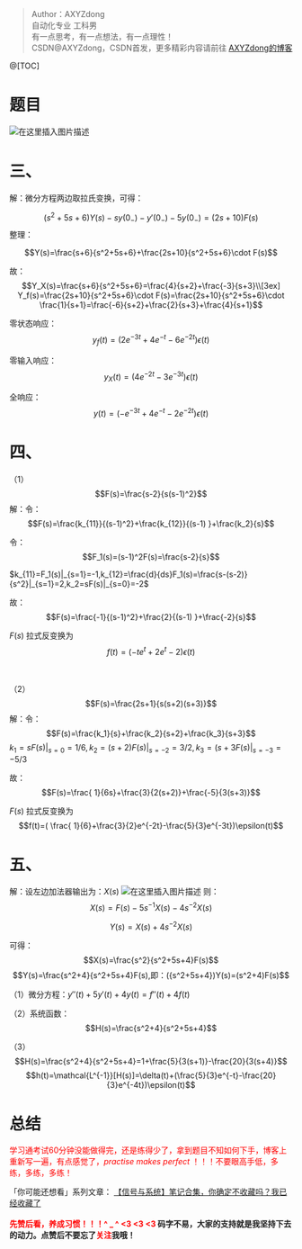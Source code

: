 >Author：AXYZdong<br>
>自动化专业 工科男<br>
>有一点思考，有一点想法，有一点理性！<br>
>CSDN@AXYZdong，CSDN首发，更多精彩内容请前往 [AXYZdong的博客](https://blog.csdn.net/qq_43328313)

@[TOC]
# 题目
![在这里插入图片描述](https://img-blog.csdnimg.cn/20200417214620128.png?x-oss-process=image/watermark,type_ZmFuZ3poZW5naGVpdGk,shadow_10,text_aHR0cHM6Ly9ibG9nLmNzZG4ubmV0L3FxXzQzMzI4MzEz,size_16,color_FFFFFF,t_70#pic_center)
# 三、
解：微分方程两边取拉氏变换，可得：

$$(s^2+5s+6)Y(s)-sy(0_{-})-y'(0_{-})-5y(0_{-})=(2s+10)F(s)$$
整理：

$$Y(s)=\frac{s+6}{s^2+5s+6}+\frac{2s+10}{s^2+5s+6}\cdot F(s)$$

故：$$Y_X(s)=\frac{s+6}{s^2+5s+6}=\frac{4}{s+2}+\frac{-3}{s+3}\\[3ex]
Y_f(s)=\frac{2s+10}{s^2+5s+6}\cdot F(s)=\frac{2s+10}{s^2+5s+6}\cdot \frac{1}{s+1}=\frac{-6}{s+2}+\frac{2}{s+3}+\frac{4}{s+1}$$

零状态响应：$$y_f(t)=(2e^{-3t}+4e^{-t}-6e^{-2t})\epsilon(t)$$

零输入响应：$$y_X(t)=( 4e^{-2t}-3e^{-3t})\epsilon(t)$$

全响应：$$y(t)=(-e^{-3t}+4e^{-t}-2e^{-2t})\epsilon(t)$$

# 四、
（1）$$F(s)=\frac{s-2}{s(s-1)^2}$$
解：令：$$F(s)=\frac{k_{11}}{(s-1)^2}+\frac{k_{12}}{(s-1) }+\frac{k_2}{s}$$

令：$$F_1(s)=(s-1)^2F(s)=\frac{s-2}{s}$$

$k_{11}=F_1(s)|_{s=1}=-1,k_{12}=\frac{d}{ds}F_1(s)=\frac{s-(s-2)}{s^2}|_{s=1}=2,k_2=sF(s)|_{s=0}=-2$

故：$$F(s)=\frac{-1}{(s-1)^2}+\frac{2}{(s-1) }+\frac{-2}{s}$$

$F(s)$ 拉式反变换为 $$f(t)=(-te^t+2e^t-2)\epsilon(t)$$





\
\
（2）$$F(s)=\frac{2s+1}{s(s+2)(s+3)}$$
解：令：$$F(s)=\frac{k_1}{s}+\frac{k_2}{s+2}+\frac{k_3}{s+3}$$
$k_1=sF(s)|_{s=0}=1/6,k_2=(s+2)F(s)|_{s=-2}=3/2,k_3=(s+3F(s)|_{s=-3}=-5/3$

故：$$F(s)=\frac{ 1}{6s}+\frac{3}{2(s+2)}+\frac{-5}{3(s+3)}$$

$F(s)$ 拉式反变换为 $$f(t)=( \frac{ 1}{6}+\frac{3}{2}e^{-2t}-\frac{5}{3}e^{-3t})\epsilon(t)$$

# 五、
解：设左边加法器输出为：$X(s)$
![在这里插入图片描述](https://img-blog.csdnimg.cn/20200417224445871.png?x-oss-process=image/watermark,type_ZmFuZ3poZW5naGVpdGk,shadow_10,text_aHR0cHM6Ly9ibG9nLmNzZG4ubmV0L3FxXzQzMzI4MzEz,size_16,color_FFFFFF,t_70#pic_center)
则：$$X(s)=F(s)-5s^{-1}X(s)-4s^{-2}X(s)$$




$$Y(s)=X(s)+4s^{-2}X(s)$$

可得：$$X(s)=\frac{s^2}{s^2+5s+4}F(s)$$
$$Y(s)=\frac{s^2+4}{s^2+5s+4}F(s),即：({s^2+5s+4})Y(s)=(s^2+4)F(s)$$

（1）微分方程：$y''(t)+5y'(t)+4y(t)=f''(t)+4f(t)$

（2）系统函数：$$H(s)=\frac{s^2+4}{s^2+5s+4}$$

（3）$$H(s)=\frac{s^2+4}{s^2+5s+4}=1+\frac{5}{3(s+1)}-\frac{20}{3(s+4)}$$
$$h(t)=\mathcal{L^{-1}}[H(s)]=\delta(t)+(\frac{5}{3}e^{-t}-\frac{20}{3}e^{-4t})\epsilon(t)$$
# 总结
 <font color=red> 学习通考试60分钟没能做得完，还是练得少了，拿到题目不知如何下手，博客上重新写一遍，有点感觉了，$practise$ $makes$ $perfect$ ！！！不要眼高手低，多练，多练，多练！</font>
<br>

「你可能还想看」系列文章：
[【信号与系统】笔记合集，你确定不收藏吗？我已经收藏了](https://axyzdong.blog.csdn.net/article/details/105909575)
\
\
 <strong> <font color=red><strong>先赞后看，养成习惯！！！^ _ ^ <3 <3 <3</font>
 码字不易，大家的支持就是我坚持下去的动力。点赞后不要忘了<font color=red>关注</font>我哦！
